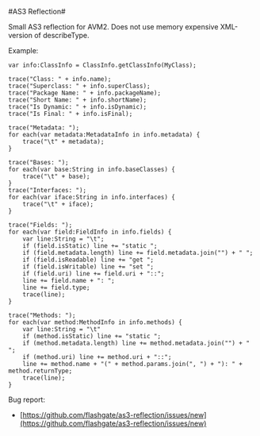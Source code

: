 #AS3 Reflection#

Small AS3 reflection for AVM2.
Does not use memory expensive XML-version of describeType.

Example:

	var info:ClassInfo = ClassInfo.getClassInfo(MyClass);
	
	trace("Class: " + info.name);
    trace("Superclass: " + info.superClass);
    trace("Package Name: " + info.packageName);
    trace("Short Name: " + info.shortName);
    trace("Is Dynamic: " + info.isDynamic);
    trace("Is Final: " + info.isFinal);

    trace("Metadata: ");
    for each(var metadata:MetadataInfo in info.metadata) {
        trace("\t" + metadata);
    }

    trace("Bases: ");
    for each(var base:String in info.baseClasses) {
        trace("\t" + base);
    }
    trace("Interfaces: ");
    for each(var iface:String in info.interfaces) {
        trace("\t" + iface);
    }

    trace("Fields: ");
    for each(var field:FieldInfo in info.fields) {
        var line:String = "\t";
        if (field.isStatic) line += "static ";
        if (field.metadata.length) line += field.metadata.join("") + " ";
        if (field.isReadable) line += "get ";
        if (field.isWritable) line += "set ";
        if (field.uri) line += field.uri + "::";
        line += field.name + ": ";
        line += field.type;
        trace(line);
    }

    trace("Methods: ");
    for each(var method:MethodInfo in info.methods) {
        var line:String = "\t"
        if (method.isStatic) line += "static ";
        if (method.metadata.length) line += method.metadata.join("") + " ";
        if (method.uri) line += method.uri + "::";
        line += method.name + "(" + method.params.join(", ") + "): " + method.returnType;
        trace(line);
    }
	

Bug report:

- [https://github.com/flashgate/as3-reflection/issues/new](https://github.com/flashgate/as3-reflection/issues/new)
 

